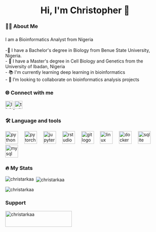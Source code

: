 


<h1 align="center">Hi, I'm Christopher 👋</h1>

###

<h3 align="left">👩‍💻  About Me</h3>

###

<p align="left">I am a Bioinformatics Analyst from Nigeria<br><br>-🔬 I have a Bachelor's degree in Biology from Benue State University, Nigeria.<br>- 🧬 I have a Master's degree in Cell Biology and Genetics from the University of Ibadan, Nigeria
<br>- 📚 I'm currently learning deep learning in bioinformatics<br>- 👯 I’m looking to collaborate on bioinformatics analysis projects</p>

<h3 align="left">🌐 Connect with me</h3>

<div align="left">
  <a href="https://www.linkedin.com/in/christarkaa/" target="_blank">
    <img src="https://img.shields.io/static/v1?message=LinkedIn&logo=linkedin&label=&color=0077B5&logoColor=white&labelColor=&style=for-the-badge" height="25" alt="linkedin logo"  />
  </a>
  <a href="https://x.com/Christarkaa" target="_blank">
    <img src="https://img.shields.io/static/v1?message=Twitter&logo=twitter&label=&color=1DA1F2&logoColor=white&labelColor=&style=for-the-badge" height="25" alt="twitter logo"  />
  </a>
</div>

###
<h3 align="left">🛠 Language and tools</h3>


<div align="left">
  <img src="https://cdn.jsdelivr.net/gh/devicons/devicon/icons/python/python-original.svg" height="40" alt="python logo"  />
  <img width="12" />
  <img src="https://cdn.jsdelivr.net/gh/devicons/devicon/icons/pytorch/pytorch-original.svg" height="40" alt="pytorch logo"  />
  <img width="12" />
  <img src="https://cdn.jsdelivr.net/gh/devicons/devicon/icons/jupyter/jupyter-original.svg" height="40" alt="jupyter logo"  />
  <img width="12" />
  <img src="https://cdn.jsdelivr.net/gh/devicons/devicon/icons/rstudio/rstudio-original.svg" height="40" alt="rstudio logo"  />
  <img width="12" />
  <img src="https://cdn.jsdelivr.net/gh/devicons/devicon/icons/git/git-original.svg" height="40" alt="git logo"  />
  <img width="12" />
  <img src="https://cdn.jsdelivr.net/gh/devicons/devicon/icons/linux/linux-original.svg" height="40" alt="linux logo"  />
  <img width="12" />
  <img src="https://cdn.jsdelivr.net/gh/devicons/devicon/icons/docker/docker-original.svg" height="40" alt="docker logo"  />
  <img width="12" />
  <img src="https://cdn.jsdelivr.net/gh/devicons/devicon/icons/sqlite/sqlite-original.svg" height="40" alt="sqlite logo"  />
  <img width="12" />
  <img src="https://cdn.jsdelivr.net/gh/devicons/devicon/icons/mysql/mysql-original.svg" height="40" alt="mysql logo"  />
</div>

<h3 align="left">🔥   My Stats </h3>
<p><img align="left" src="https://github-readme-stats.vercel.app/api/top-langs?username=christarkaa&show_icons=true&locale=en&layout=compact" alt="christarkaa" /></p>

<p>&nbsp;<img align="center" src="https://github-readme-stats.vercel.app/api?username=christarkaa&show_icons=true&locale=en" alt="christarkaa" /></p>

<p><img align="center" src="https://github-readme-streak-stats.herokuapp.com/?user=christarkaa&" alt="christarkaa" /></p>

<h3 align="left">Support</h3>
<p><a href="https://www.buymeacoffee.com/christarkaa"> <img align="left" src="https://cdn.buymeacoffee.com/buttons/v2/default-yellow.png" height="50" width="210" alt="christarkaa" /></a><a href="https://ko-fi.com/christarkaa"> <img align="left" 

